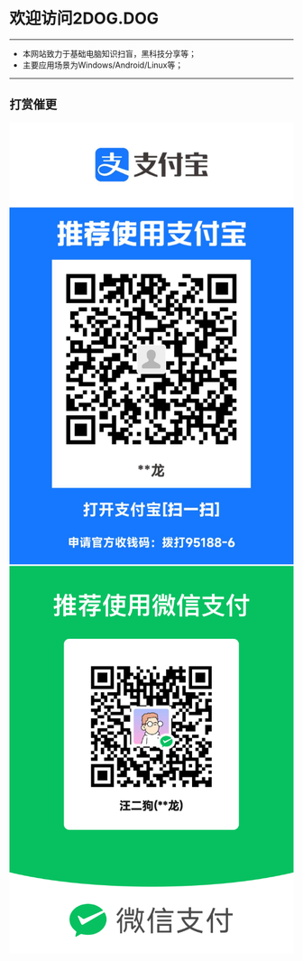 # 欢迎访问2DOG.DOG<!-- {docsify-ignore-all} -->
----
- 本网站致力于基础电脑知识扫盲，黑科技分享等；
- 主要应用场景为Windows/Android/Linux等；
----
## 打赏催更
![](img/2023-07-14-22-52-34.png ':size=48%') ![](img/2023-07-14-22-53-35.png ':size=48%')